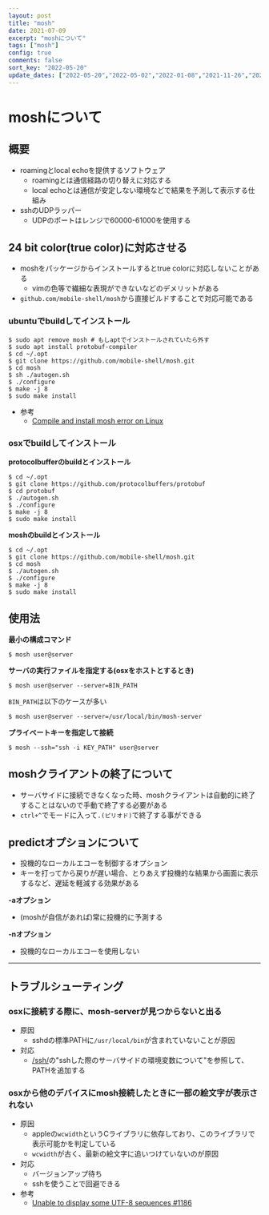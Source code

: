 ```yaml
---
layout: post
title: "mosh"
date: 2021-07-09
excerpt: "moshについて"
tags: ["mosh"]
config: true
comments: false
sort_key: "2022-05-20"
update_dates: ["2022-05-20","2022-05-02","2022-01-08","2021-11-26","2021-08-14","2021-08-08","2021-07-09"]
---
```


# moshについて

## 概要
 - roamingとlocal echoを提供するソフトウェア
   - roamingとは通信経路の切り替えに対応する
   - local echoとは通信が安定しない環境などで結果を予測して表示する仕組み
 - sshのUDPラッパー
   - UDPのポートはレンジで60000-61000を使用する

## 24 bit color(true color)に対応させる
 - moshをパッケージからインストールするとtrue colorに対応しないことがある
   - vimの色等で繊細な表現ができないなどのデメリットがある
 - `github.com/mobile-shell/mosh`から直接ビルドすることで対応可能である

### ubuntuでbuildしてインストール

```console
$ sudo apt remove mosh # もしaptでインストールされていたら外す
$ sudo apt install protobuf-compiler
$ cd ~/.opt
$ git clone https://github.com/mobile-shell/mosh.git
$ cd mosh
$ sh ./autogen.sh
$ ./configure
$ make -j 8
$ sudo make install
```
 - 参考
   - [Compile and install mosh error on Linux](https://gist.github.com/kuntau/37698a5159ceac40982b1f7ae96b7db8)

### osxでbuildしてインストール

**protocolbufferのbuildとインストール**  
```console
$ cd ~/.opt
$ git clone https://github.com/protocolbuffers/protobuf
$ cd protobuf
$ ./autogen.sh
$ ./configure
$ make -j 8
$ sudo make install
```

**moshのbuildとインストール**  
```console
$ cd ~/.opt
$ git clone https://github.com/mobile-shell/mosh.git
$ cd mosh
$ ./autogen.sh
$ ./configure
$ make -j 8
$ sudo make install
```

## 使用法

**最小の構成コマンド**  

```console
$ mosh user@server 
```

**サーバの実行ファイルを指定する(osxをホストとするとき)**  

```console
$ mosh user@server --server=BIN_PATH
```

`BIN_PATH`は以下のケースが多い  

```console
$ mosh user@server --server=/usr/local/bin/mosh-server
```

**プライベートキーを指定して接続**  

```console
$ mosh --ssh="ssh -i KEY_PATH" user@server
```

## moshクライアントの終了について
 - サーバサイドに接続できなくなった時、moshクライアントは自動的に終了することはないので手動で終了する必要がある
 - `ctrl+^`でモードに入って`.(ピリオド)`で終了する事ができる

## predictオプションについて
 - 投機的なローカルエコーを制御するオプション
 - キーを打ってから戻りが遅い場合、とりあえず投機的な結果から画面に表示するなど、遅延を軽減する効果がある

**-aオプション**  
 - (moshが自信があれば)常に投機的に予測する

**-nオプション**  
 - 投機的なローカルエコーを使用しない

---

## トラブルシューティング

### osxに接続する際に、mosh-serverが見つからないと出る
 - 原因
   - sshdの標準PATHに`/usr/local/bin`が含まれていないことが原因
 - 対応
   - [/ssh/](/ssh/)の"sshした際のサーバサイドの環境変数について"を参照して、PATHを追加する

### osxから他のデバイスにmosh接続したときに一部の絵文字が表示されない
 - 原因
   - appleの`wcwidth`というCライブラリに依存しており、このライブラリで表示可能かを判定している
   - `wcwidth`が古く、最新の絵文字に追いつけていないのが原因
 - 対応
   - バージョンアップ待ち
   - sshを使うことで回避できる
 - 参考
   - [Unable to display some UTF-8 sequences #1186](https://github.com/mobile-shell/mosh/issues/1186)
